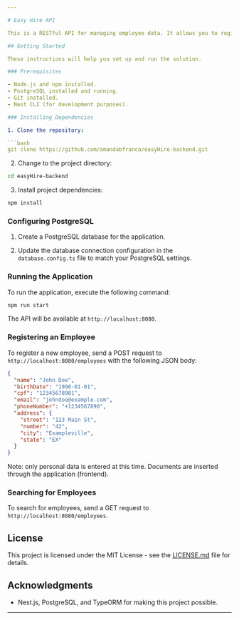 ```yaml
---

# Easy Hire API

This is a RESTful API for managing employee data. It allows you to register and search for employees based on their metadata and document types.

## Getting Started

These instructions will help you set up and run the solution.

### Prerequisites

- Node.js and npm installed.
- PostgreSQL installed and running.
- Git installed.
- Nest CLI (for development purposes).

### Installing Dependencies

1. Clone the repository:

```bash
git clone https://github.com/amandabfranca/easyHire-backend.git
```

2. Change to the project directory:

```bash
cd easyHire-backend
```

3. Install project dependencies:

```bash
npm install
```

### Configuring PostgreSQL

1. Create a PostgreSQL database for the application.

2. Update the database connection configuration in the `database.config.ts` file to match your PostgreSQL settings.

### Running the Application

To run the application, execute the following command:

```bash
npm run start
```

The API will be available at `http://localhost:8080`.

### Registering an Employee

To register a new employee, send a POST request to `http://localhost:8080/employees` with the following JSON body:

```json
{
  "name": "John Doe",
  "birthDate": "1990-01-01",
  "cpf": "12345678901",
  "email": "johndoe@example.com",
  "phoneNumber": "+1234567890",
  "address": {
    "street": "123 Main St",
    "number": "42",
    "city": "Exampleville",
    "state": "EX"
  }
}
```
Note: only personal data is entered at this time.
Documents are inserted through the application (frontend).


### Searching for Employees

To search for employees, send a GET request to `http://localhost:8080/employees`.

## License

This project is licensed under the MIT License - see the [LICENSE.md](LICENSE.md) file for details.

## Acknowledgments

- Nest.js, PostgreSQL, and TypeORM for making this project possible.

---
```

